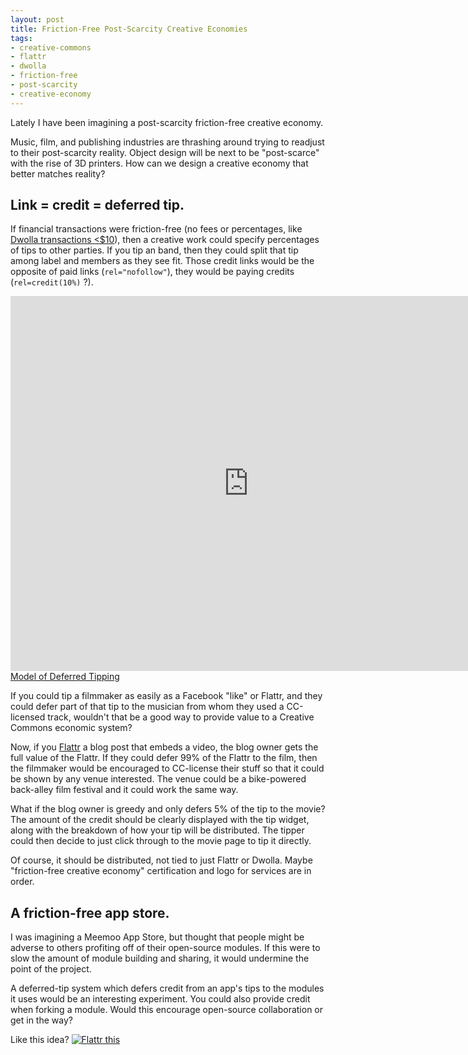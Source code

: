 ```yaml
--- 
layout: post
title: Friction-Free Post-Scarcity Creative Economies
tags: 
- creative-commons
- flattr
- dwolla
- friction-free
- post-scarcity
- creative-economy
---
```


Lately I have been imagining a post-scarcity friction-free creative economy. 

Music, film, and publishing industries are thrashing around trying to readjust to their post-scarcity reality. Object design will be next to be "post-scarce" with the rise of 3D printers. How can we design a creative economy that better matches reality?

Link = credit = deferred tip.
-----------------------------

If financial transactions were friction-free (no fees or percentages, like [Dwolla transactions <$10](http://blog.dwolla.com/all-transactions-under-10-are-now-free-1-for-small-business/)), then a creative work could specify percentages of tips to other parties. If you tip an band, then they could split that tip among label and members as they see fit. Those credit links would be the opposite of paid links (`rel="nofollow"`), they would be paying credits (`rel=credit(10%)` ?). 

<iframe src="http://forresto.github.com/friction-free-creative-economy/" frameborder="0" width="761" height="600"></iframe><br /><a href="http://forresto.github.com/friction-free-creative-economy/">Model of Deferred Tipping</a>

If you could tip a filmmaker as easily as a Facebook "like" or Flattr, and they could defer part of that tip to the musician from whom they used a CC-licensed track, wouldn't that be a good way to provide value to a Creative Commons economic system?

Now, if you [Flattr](https://flattr.com/) a blog post that embeds a video, the blog owner gets the full value of the Flattr. If they could defer 99% of the Flattr to the film, then the filmmaker would be encouraged to CC-license their stuff so that it could be shown by any venue interested. The venue could be a bike-powered back-alley film festival and it could work the same way.

What if the blog owner is greedy and only defers 5% of the tip to the movie? The amount of the credit should be clearly displayed with the tip widget, along with the breakdown of how your tip will be distributed. The tipper could then decide to just click through to the movie page to tip it directly.

Of course, it should be distributed, not tied to just Flattr or Dwolla. Maybe "friction-free creative economy" certification and logo for services are in order.

A friction-free app store.
--------------------------

I was imagining a Meemoo App Store, but thought that people might be adverse to others profiting off of their open-source modules. If this were to slow the amount of module building and sharing, it would undermine the point of the project. 

A deferred-tip system which defers credit from an app's tips to the modules it uses would be an interesting experiment. You could also provide credit when forking a module. Would this encourage open-source collaboration or get in the way?

Like this idea? <a class="FlattrButton" style="display:none;" rev="flattr;button:compact;" href="http://meemoo.org/blog/2012-01-24-friction-free-post-scarcity-creative-economies/"></a>
<noscript><a href="http://flattr.com/thing/470289/Friction-Free-Post-Scarcity-Creative-Economies" target="_blank">
<img src="http://api.flattr.com/button/flattr-badge-large.png" alt="Flattr this" title="Flattr this" border="0" /></a></noscript>
